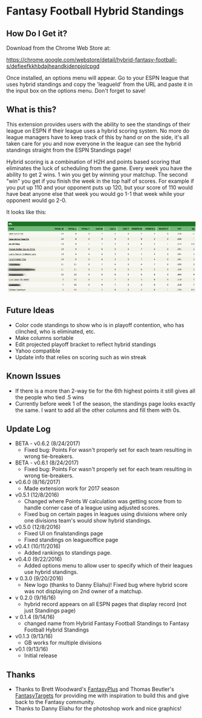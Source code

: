 Fantasy Football Hybrid Standings
===========

How Do I Get it?
------
Download from the Chrome Web Store at:

https://chrome.google.com/webstore/detail/hybrid-fantasy-football-s/defieefkkhbdajheandkjdenpjolcpgd

Once installed, an options menu will appear. Go to your ESPN league that uses hybrid standings and copy the 'leagueId' from the URL and paste it in the input box on the options menu. Don't forget to save!

What is this?
------
This extension provides users with the ability to see the standings of their league on ESPN if their league uses a hybrid scoring system. No more do league managers have to keep track of this by hand or on the side, it's all taken care for you and now everyone in the league can see the hybrid standings straight from the ESPN Standings page!

Hybrid scoring is a combination of H2H and points based scoring that eliminates the luck of scheduling from the game. Every week you have the ability to get 2 wins. 1 win you get by winning your matchup. The second "win" you get if you finish the week in the top half of scores.  For example if you put up 110 and your opponent puts up 120, but your score of 110 would have beat anyone else that week you would go 1-1 that week while your opponent would go 2-0.

 It looks like this:

![Main Preview](assets/github_screenshot1.png)


Future Ideas
------
* Color code standings to show who is in playoff contention, who has clinched, who is eliminated, etc.
* Make columns sortable
* Edit projected playoff bracket to reflect hybrid standings
* Yahoo compatible
* Update info that relies on scoring such as win streak

Known Issues
------
* If there is a more than 2-way tie for the 6th highest points it still gives all the people who tied .5 wins
* Currently before week 1 of the season, the standings page looks exactly the same. I want to add all the other columns and fill them with 0s.

Update Log
------
* BETA - v0.6.2 (8/24/2017) 
  * Fixed bug: Points For wasn't properly set for each team resulting in wrong tie-breakers.
* BETA - v0.6.1 (8/24/2017) 
  * Fixed bug: Points For wasn't properly set for each team resulting in wrong tie-breakers.
* v0.6.0 (8/16/2017)
  * Made extension work for 2017 season
* v0.5.1 (12/8/2016)
  * Changed where Points W calculation was getting score from to handle corner case of a league using adjusted scores.
  * Fixed bug on certain pages in leagues using divisions where only one divisions team's would show hybrid standings.
* v0.5.0 (12/8/2016)
  * Fixed UI on finalstandings page
  * Fixed standings on leagueoffice page
* v0.4.1 (10/11/2016)
  * Added rankings to standings page.
* v0.4.0 (9/22/2016)
  * Added options menu to allow user to specify which of their leagues use hybrid standings.
* v 0.3.0 (9/20/2016)
  * New logo (thanks to Danny Eliahu)! Fixed bug where hybrid score was not displaying on 2nd owner of a matchup.
* v 0.2.0 (9/16/16)
  * hybrid record appears on all ESPN pages that display record (not just Standings page)
* v 0.1.4 (9/14/16)
  * changed name from Hybrid Fantasy Football Standings to Fantasy Football Hybrid Standings
* v0.1.3 (9/13/16)
  * GB works for multiple divisions
* v0.1 (9/13/16)
  * Initial release
 
Thanks
------
* Thanks to Brett Woodward's [FantasyPlus](https://github.com/flipperbw/FantasyPlus) and Thomas Beutler's [FantasyTargets](https://github.com/tcbeutler/FantasyTargets) for providing me with inspiration to build this and give back to the Fantasy community.
* Thanks to Danny Eliahu for the photoshop work and nice graphics!
